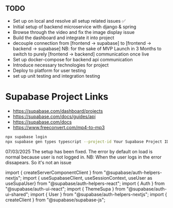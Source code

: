 ## TODO

* Set up on local and resolve all setup related issues ✅
* Initial setup of backend microservice with django & spring
* Browse through the video and fix the image display issue
* Build the dashboard and integrate it into project
* decouple connection from [frontend -> supabase] to [frontend -> backend -> supabase] NB: for the sake of MVP Launch in 3 Months to switch to purely [frontend -> backend] communication once live
* Set up docker-compose for backend api communication
* Introduce necessary technologies for project
* Deploy to platform for user testing
* set up unit testing and integration testing

# Supabase Project Links

* <https://supabase.com/dashboard/projects>
* <https://supabase.com/docs/guides/api>
* <https://supabase.com/docs>
* <https://www.freeconvert.com/mp4-to-mp3>

```bash
npx supabase login
npx supabase gen types typescript --project-id Your Supabase Project ID --schema public > database.types.ts
```

07/03/2025
The setup has been fixed. The error by default on load is normal because user is not logged in.
NB: When the user logs in the error dissapears. So it's not an issue

import { createServerComponentClient } from "@supabase/auth-helpers-nextjs";
import { useSupabaseClient, useSessionContext, useUser as useSupaUser} from "@supabase/auth-helpers-react";
import { Auth } from "@supabase/auth-ui-react";
import { ThemeSupa } from "@supabase/auth-ui-shared";
import { User } from "@supabase/auth-helpers-nextjs";
import { createClient } from "@supabase/supabase-js";
